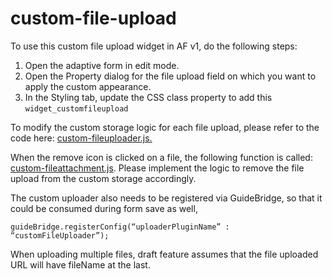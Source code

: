 # custom-file-upload

To use this custom file upload widget in AF v1, do the following steps:


1. Open the adaptive form in edit mode.
2. Open the Property dialog for the file upload field on which you want to apply the custom appearance.
3. In the Styling tab, update the CSS class property to add this `widget_customfileupload`


To modify the custom storage logic for each file upload, please refer to the code here: [custom-fileuploader.js.](https://github.com/rismehta/custom-file-upload/blob/main/src/main/content/jcr_root/etc/clientlibs/custom/custom-fileupload/integration/javascript/custom-fileuploader.js#L36-L157)

When the remove icon is clicked on a file, the following function is called: [custom-fileattachment.js](https://github.com/rismehta/custom-file-upload/blob/main/src/main/content/jcr_root/etc/clientlibs/custom/custom-fileupload/integration/javascript/custom-fileattachment.js#L485). Please implement the logic to remove the file upload from the custom storage accordingly.


The custom uploader also needs to be registered via GuideBridge, so that it could be consumed during form save as well,
```
guideBridge.registerConfig(“uploaderPluginName” : “customFileUploader”);
```

When uploading multiple files, draft feature assumes that the file uploaded URL will have fileName at the last.
